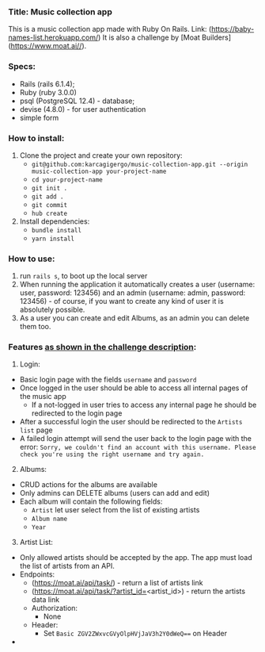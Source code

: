 ### Title: Music collection app

This is a music collection app made with Ruby On Rails. Link: (https://baby-names-list.herokuapp.com/)
It is also a challenge by [Moat Builders] (https://www.moat.ai//).

### Specs:

- Rails (rails 6.1.4);
- Ruby (ruby 3.0.0)
- psql (PostgreSQL 12.4) - database;
- devise (4.8.0) - for user authentication
- simple form

### How to install:

1. Clone the project and create your own repository:
   - `git@github.com:karcagigergo/music-collection-app.git --origin music-collection-app your-project-name`
   - `cd your-project-name`
   - `git init .`
   - `git add .`
   - `git commit`
   - `hub create`
2. Install dependencies:
   - `bundle install`
   - `yarn install`

### How to use:

1. run `rails s`, to boot up the local server
2. When running the application it automatically creates a user (username: user, password: 123456) and an admin (username: admin, password: 123456) - of course, if you want to create any kind of user it is absolutely possible.
3. As a user you can create and edit Albums, as an admin you can delete them too.

### Features [as shown in the challenge description](https://gitlab.com/-/snippets/2167416):

1. Login:

- Basic login page with the fields `username` and `password`
- Once logged in the user should be able to access all internal pages of the music app
  - If a not-logged in user tries to access any internal page he should be redirected to the login page
- After a successful login the user should be redirected to the `Artists list` page
- A failed login attempt will send the user back to the login page with the error: `Sorry, we couldn't find an account with this username. Please check you're using the right username and try again.`

2. Albums:

- CRUD actions for the albums are available
- Only admins can DELETE albums (users can add and edit)
- Each album will contain the following fields:
  - `Artist` let user select from the list of existing artists
  - `Album name`
  - `Year`

3. Artist List:

- Only allowed artists should be accepted by the app. The app must load the list of artists from an API.
- Endpoints:
  - (https://moat.ai/api/task/) - return a list of artists link
  - (https://moat.ai/api/task/?artist_id=<artist_id>) - return the artists data link
  - Authorization:
    - None
  - Header:
    - Set `Basic ZGV2ZWxvcGVyOlpHVjJaV3h2Y0dWeQ==` on Header
-
